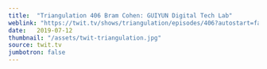 ```yaml
---
title:  "Triangulation 406 Bram Cohen: GUIYUN Digital Tech Lab"
weblink: "https://twit.tv/shows/triangulation/episodes/406?autostart=false"
date:   2019-07-12
thumbnail: "/assets/twit-triangulation.jpg"
source: twit.tv
jumbotron: false
---
```

